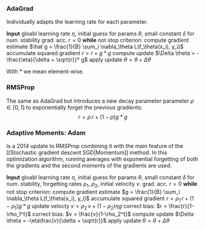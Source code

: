 ### AdaGrad
Individually adapts the learning rate for each parameter.

**Input** gloabl learning rate $\eta$, initial guess for params $\theta$, small constant $\delta$ for num. stability
grad. acc. $r = 0$
**while** not stop criterion:
	compute gradient estimate $\hat g = \frac{1}{B} \sum_i \nabla_\theta L(f_\theta(x_i), y_i)$
	accumulate squared gradient $r = r + g*g$ 
	compute update $\Delta \theta = -\frac{\eta}{\delta + \sqrt{r}}* g$ 
	apply update $\theta = \theta + \Delta\theta$

With $*$ we mean element-wise.

### RMSProp
The same as AdaGrad but introduces a new decay parameter parameter $\rho \in [0,1]$ to exponentially forget the previous gradients:
$$
r = \rho\,r + (1-\rho)g*g
$$
### Adaptive Moments: Adam
 Is a 2014 update to RMSProp combining it with the main feature of the [[Stochastic gradient descent SGD|Momentum]] method. In this optimization algorithm, running averages with exponential forgetting of both the gradients and the second moments of the gradients are used.

**Input** gloabl learning rate $\eta$, initial guess for params $\theta$, small constant $\delta$ for num. stability, forgetting rates $\rho_1$, $\rho_2$, initial velocity $v$.
grad. acc. $r = 0$
**while** not stop criterion:
	compute gradient estimate $g = \frac{1}{B} \sum_i \nabla_\theta L(f_\theta(x_i), y_i)$
	accumulate squared gradient $r = \rho_1\,r + (1-\rho_1)g*g$ 
	update velocty $v = \rho_2\,v + (1-\rho_2)\eta g$ 
	correct bias: $r = \frac{r}{1-\rho_1^t}$
	correct bias: $v = \frac{v}{1-\rho_2^t}$
	compute update $\Delta \theta = -\eta\frac{v}{\delta + \sqrt{r}}$
	apply update $\theta = \theta + \Delta\theta$
	